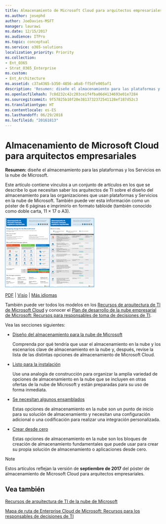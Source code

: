 ```yaml
---
title: Almacenamiento de Microsoft Cloud para arquitectos empresariales
ms.author: josephd
author: JoeDavies-MSFT
manager: laurawi
ms.date: 12/15/2017
ms.audience: ITPro
ms.topic: conceptual
ms.service: o365-solutions
localization_priority: Priority
ms.collection:
- Ent_O365
- Strat_O365_Enterprise
ms.custom:
- Ent_Architecture
ms.assetid: c37a4365-b350-4856-a0a8-ff5dfe005af1
description: 'Resumen: diseñe el almacenamiento para las plataformas y los Servicios en la nube de Microsoft.'
ms.openlocfilehash: 7c8d232c42c203ce1f4fba06d4134693e01e7284
ms.sourcegitcommit: 9f57825b10f20e3813732372541128ef187d52c3
ms.translationtype: HT
ms.contentlocale: es-ES
ms.lasthandoff: 06/29/2018
ms.locfileid: "20161813"
---
```

# <a name="microsoft-cloud-storage-for-enterprise-architects"></a>Almacenamiento de Microsoft Cloud para arquitectos empresariales

 **Resumen:** diseñe el almacenamiento para las plataformas y los Servicios en la nube de Microsoft.
  
Este artículo contiene vínculos a un conjunto de artículos en los que se describe lo que necesitan saber los arquitectos de TI sobre el diseño del almacenamiento para las organizaciones que usan plataformas y Servicios en la nube de Microsoft. También puede ver esta información como un póster de 6 páginas e imprimirlo en formato tabloide (también conocido como doble carta, 11 × 17 o A3).
  
[![Imagen en miniatura del modelo de almacenamiento de Microsoft Cloud](images/0d4e2eb9-1109-4b3b-bf9e-2f3eff2e2cc4.png)  
](https://www.microsoft.com/download/details.aspx?id=49552)
  
[PDF](https://go.microsoft.com/fwlink/p/?linkid=842079) | [Visio](https://go.microsoft.com/fwlink/p/?linkid=842080) | [Más idiomas](https://www.microsoft.com/download/details.aspx?id=49552)
  
También puede ver todos los modelos en los [Recursos de arquitectura de TI de Microsoft Cloud](microsoft-cloud-it-architecture-resources.md) y conocer el [Plan de desarrollo de la nube empresarial de Microsoft: Recursos para responsables de toma de decisiones de TI](https://aka.ms/cloudarchitecture).
  
Vea las secciones siguientes:
  
- [Diseño del almacenamiento para la nube de Microsoft](designing-storage-for-the-microsoft-cloud.md)
    
    Comprenda por qué tendría que usar el almacenamiento en la nube y los escenarios clave de almacenamiento en la nube y, después, revise la lista de las distintas opciones de almacenamiento de Microsoft Cloud.
    
- [Listo para la instalación](move-in-ready.md)
    
    Use una analogía de construcción para organizar la amplia variedad de opciones de almacenamiento en la nube que se incluyen en otras ofertas de la nube de Microsoft y están preparadas para su uso de forma inmediata.
    
- [Se necesitan algunos ensamblados](some-assembly-required.md)
    
    Estas opciones de almacenamiento en la nube son un punto de inicio para su solución de almacenamiento y necesitan una configuración adicional o una codificación para realizar una integración personalizada.
    
- [Crear desde cero](build-from-the-ground-up.md)
    
    Estas opciones de almacenamiento en la nube son los bloques de creación de almacenamiento fundamentales que puede usar para crear su propia solución de almacenamiento o aplicaciones desde cero.
    
> [!NOTE]
> Estos artículos reflejan la versión de **septiembre de 2017** del póster de almacenamiento de Microsoft Cloud para arquitectos empresariales.
  
## <a name="see-also"></a>Vea también

[Recursos de arquitectura de TI de la nube de Microsoft](microsoft-cloud-it-architecture-resources.md)

[Mapa de ruta de Enterprise Cloud de Microsoft: Recursos para los responsables de decisiones de TI](https://sway.com/FJ2xsyWtkJc2taRD)



